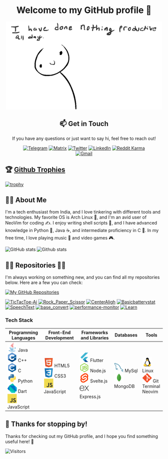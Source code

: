<div align="center">

  # Welcome to my GitHub profile 🎉

  ![](./nothing.gif)

  ## 📫 Get in Touch

  If you have any questions or just want to say hi, feel free to reach out!

  [![Telegram](https://img.shields.io/badge/-Telegram-blue?style=flat-square&logo=telegram&logoColor=white&link=https://t.me/niksingh710/)](https://t.me/niksingh710/)
  [![Matrix](https://img.shields.io/badge/-Matrix-black?style=flat-square&logo=matrix&logoColor=white&link=https://matrix.to/#/@niksingh710:matrix.org)](https://matrix.to/#/@niksingh710:matrix.org)
  [![Twitter](https://img.shields.io/badge/-Twitter-blue?style=flat-square&logo=twitter&logoColor=white&link=https://twitter.com/niksingh710/)](https://twitter.com/niksingh710/)
  [![LinkedIn](https://img.shields.io/badge/-LinkedIn-blue?style=flat-square&logo=linkedin&logoColor=white&link=https://www.linkedin.com/in/niksingh710/)](https://www.linkedin.com/in/niksingh710/)
  [![Reddit
  Karma](https://img.shields.io/reddit/user-karma/combined/niksingh710?label=karma&logo=reddit)](https://reddit.com/u/niksingh710)
  <br>
  [![Gmail](https://img.shields.io/badge/Gmail-D14836?style=for-the-badge&logo=gmail&logoColor=white)](mailto:nik.singh710@gmail.com)

</div>

## 🏆 [Github Trophies](https://github.com/ryo-ma/github-profile-trophy)

[![trophy](https://github-profile-trophy.vercel.app/?username=niksingh710&theme=dark_dimmed&row=1&column=10&no-frame=true)](https://github.com/ryo-ma/github-profile-trophy)

## 👨‍💻 About Me

I'm a tech enthusiast from India, and I love tinkering with different tools and technologies. My favorite OS is Arch
Linux 🐧, and I'm an avid user of NeoVim for coding ✍️. I enjoy writing shell scripts 🐚, and I have advanced knowledge
in Python 🐍, Java ☕, and intermediate proficiency in C 🤖. In my free time, I love playing music 🎸 and video games 🎮.

![GitHub stats](https://github-readme-stats.vercel.app/api?username=niksingh710&show_icons=true&theme=dark)
![Github
stats](https://github-readme-stats.vercel.app/api/top-langs/?username=niksingh710&show_icons=true&layout=compact&langs_count=16&theme=dark)

## 👨‍💻 Repositories 👨‍💻

I'm always working on something new, and you can find all my repositories below. Here are a few you can check:

[![My GitHub
Repositories](https://img.shields.io/badge/My%20GitHub%20Repositories-See%20them%20all-black?style=for-the-badge&logo=github)](https://github.com/niksingh710?tab=repositories)

[![TicTacToe-Ai](https://github-readme-stats.vercel.app/api/pin/?username=niksingh710&repo=TicTacToe-Ai&theme=dark&border_color=#fff&border_radius=10)](https://github.com/niksingh710/TicTacToe-Ai)
[![Rock_Paper_Scissor](https://github-readme-stats.vercel.app/api/pin/?username=niksingh710&repo=Rock_Paper_Scissor&theme=dark&border_color=#fff&border_radius=10)](https://github.com/niksingh710/Rock_Paper_Scissor)
[![CenterAligh](https://github-readme-stats.vercel.app/api/pin/?username=niksingh710&repo=center-align&theme=dark&border_color=#fff&border_radius=10)](https://github.com/niksingh710/center-align)
[![Basicbatterystat](https://github-readme-stats.vercel.app/api/pin/?username=niksingh710&repo=basic-battery-stat&theme=dark&border_color=#fff&border_radius=10)](https://github.com/niksingh710/basic-battery-stat)
[![SpeechText](https://github-readme-stats.vercel.app/api/pin/?username=niksingh710&repo=SpeechText&theme=dark&border_color=#fff&border_radius=10)](https://github.com/niksingh710/SpeechText)
[![base_convert](https://github-readme-stats.vercel.app/api/pin/?username=niksingh710&repo=base_convert&theme=dark&border_color=#fff&border_radius=10)](https://github.com/niksingh710/base_convert)
[![performance-monitor](https://github-readme-stats.vercel.app/api/pin/?username=niksingh710&repo=performance-monitor&theme=dark&border_color=#fff&border_radius=10)](https://github.com/niksingh710/performance-monitor)
[![Learn](https://github-readme-stats.vercel.app/api/pin/?username=niksingh710&repo=Learn&theme=dark&border_color=#fff&border_radius=10)](https://github.com/niksingh710/Learn)

### Tech Stack

|Programming Languages |Front-End Development   |Frameworks and Libraries |Databases |Tools    |
|----------------------|------------------------|--------------------------|----------|---------|
|<img src="https://raw.githubusercontent.com/devicons/devicon/master/icons/java/java-original.svg" alt="Java" width="30" height="30"/> Java<br><img src="https://raw.githubusercontent.com/devicons/devicon/master/icons/cplusplus/cplusplus-original.svg" alt="C++" width="30" height="30"/> C++<br><img src="https://raw.githubusercontent.com/devicons/devicon/master/icons/c/c-original.svg" alt="C" width="30" height="30"/> C<br><img src="https://raw.githubusercontent.com/devicons/devicon/master/icons/python/python-original.svg" alt="Python" width="30" height="30"/> Python<br><img src="https://raw.githubusercontent.com/devicons/devicon/master/icons/dart/dart-original.svg" alt="Dart" width="30" height="30"/> Dart<br><img src="https://raw.githubusercontent.com/devicons/devicon/master/icons/javascript/javascript-original.svg" alt="JavaScript" width="30" height="30"/> JavaScript   |<img src="https://raw.githubusercontent.com/devicons/devicon/master/icons/html5/html5-original.svg" alt="HTML5" width="30" height="30"/> HTML5<br><img src="https://raw.githubusercontent.com/devicons/devicon/master/icons/css3/css3-original.svg" alt="CSS3" width="30" height="30"/> CSS3<br><img src="https://raw.githubusercontent.com/devicons/devicon/master/icons/javascript/javascript-original.svg" alt="JavaScript" width="30" height="30"/> JavaScript |<img src="https://raw.githubusercontent.com/devicons/devicon/master/icons/flutter/flutter-original.svg" alt="Flutter" width="30" height="30"/> Flutter<br><img src="https://raw.githubusercontent.com/devicons/devicon/master/icons/nodejs/nodejs-original.svg" alt="Node.js" width="30" height="30"/> Node.js<br><img src="https://raw.githubusercontent.com/devicons/devicon/master/icons/svelte/svelte-original.svg" alt="Svelte.js" width="30" height="30"/> Svelte.js<br><img src="https://raw.githubusercontent.com/devicons/devicon/master/icons/express/express-original.svg" alt="Express.js" width="30" height="30"/> Express.js  |<img src="https://raw.githubusercontent.com/devicons/devicon/master/icons/mysql/mysql-original.svg" alt="mysql" width="30" height="30"/> MySql <br><img src="https://raw.githubusercontent.com/devicons/devicon/master/icons/mongodb/mongodb-original.svg" alt="MongoDB" width="30" height="30"/> MongoDB   |<img src="https://raw.githubusercontent.com/devicons/devicon/master/icons/linux/linux-original.svg" alt="Linux" width="30" height="30"/> Linux<br><img src="https://raw.githubusercontent.com/devicons/devicon/master/icons/git/git-original.svg" alt="Git" width="30" height="30"/> Git<br>Terminal<br>Neovim|


## 🎉 Thanks for stopping by!

Thanks for checking out my GitHub profile, and I hope you find something useful here! 🙌
<br>

![Visitors](https://visitor-badge.glitch.me/badge?page_id=niksingh710.niksingh710&label=Total%20Visitors&style=flat-square&color=blue)
